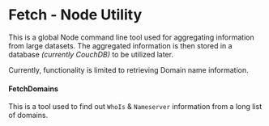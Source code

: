 # Fetch - Node Utility

This is a global Node command line tool used for aggregating information from large datasets.  The aggregated information is then stored in a database _(currently CouchDB)_ to be utilized later.

Currently, functionality is limited to retrieving Domain name information.


#### FetchDomains

This is a tool used to find out `WhoIs` & `Nameserver` information from a long list of domains.
